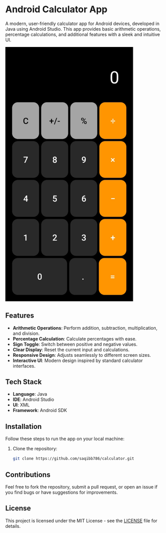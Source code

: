 # Android Calculator App

A modern, user-friendly calculator app for Android devices, developed in Java using Android Studio. This app provides basic arithmetic operations, percentage calculations, and additional features with a sleek and intuitive UI.

<img src="./Calculator-thumbnail.jpg" alt="Calculator Preview" width="400" />

## Features

- **Arithmetic Operations**: Perform addition, subtraction, multiplication, and division.
- **Percentage Calculation**: Calculate percentages with ease.
- **Sign Toggle**: Switch between positive and negative values.
- **Clear Display**: Reset the current input and calculations.
- **Responsive Design**: Adjusts seamlessly to different screen sizes.
- **Interactive UI**: Modern design inspired by standard calculator interfaces.

## Tech Stack

- **Language**: Java
- **IDE**: Android Studio
- **UI**: XML
- **Framework**: Android SDK

## Installation

Follow these steps to run the app on your local machine:

1. Clone the repository:
   ```bash
   git clone https://github.com/saqibb786/calculator.git
   ```

## Contributions

Feel free to fork the repository, submit a pull request, or open an issue if you find bugs or have suggestions for improvements.

## License

This project is licensed under the MIT License - see the [LICENSE](LICENSE) file for details.
